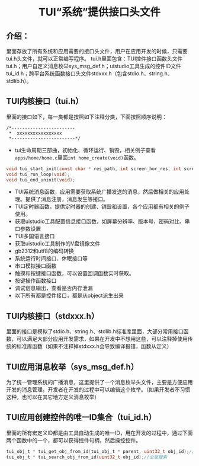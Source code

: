 <h1 align="center"> TUI“系统”提供接口头文件 </h1>

## 介绍：
里面存放了所有系统和应用需要的接口头文件，用户在应用开发的时候，只需要tui.h头文件，就可以正常编写程序。
tui.h里面包含：TUI控件接口函数头文件tui.h；用户自定义消息枚举sys_msg_def.h；uistudio工具生成的控件ID文件tui_id.h；跨平台系统函数接口头文件stdxxx.h（包含stdio.h、string.h、stdlib.h）。

## TUI内核接口（tui.h）
里面的接口如下，每一类都是按照如下注释分类，下面按照顺序说明：
```
/*------------------------
 *  xxxxxxxxxxxxxxxxx
 *------------------------*/
 ```
* tui生命周期三部曲，初始化、循环运行、销毁，相关例子查看```apps/home/home.c```里面```int home_create(void)```函数。
``` c
void tui_start_init(const char * res_path, int screen_hor_res, int screen_ver_res);
void tui_run_loop(void);
void tui_end_uninit(void);
```
* TUI系统消息函数，应用需要获取系统广播发送的消息，然后做相关的应用处理。提供了消息注册，消息发生等接口。
* TUI定时器函数，提供定时器的创建、销毁和设置，各个应用都有相关的例子使用。
* 获取uistudio工具配置信息接口函数，如屏幕分辨率、版本号、密码对比、串口参数设置
* TUI多国语言接口
* 获取uistudio工具制作的V盘镜像文件
* gb2312和utf8的编码转换
* 系统运行时间接口、休眠接口等
* 串口模拟接口函数
* 触摸和按键接口函数，可以设置回调函数实时获取。
* 按键操作函数接口
* 调试信息输出，查看是否内存泄漏
* 以下所有都是控件接口，都是从object派生出来

## TUI内核接口（stdxxx.h）
里面的接口是模拟了stdio.h、string.h、stdlib.h标准库里面，大部分常用接口函数，可以满足大部分应用开发需求，如果在开发中不想用这些，可以注释掉使用传统的标准库函数（如果不注释掉stdxxx.h会导致编译报错，函数从定义）

## TUI应用消息枚举（sys_msg_def.h）
为了统一管理系统的广播消息，这里提供了一个消息枚举头文件，主要是方便应用开发的消息管理，开发者在开发的过程中可以编辑这个枚举。（如果开发者不习惯这种，也可以在其它地方定义消息枚举）

## TUI应用创建控件的唯一ID集合（tui_id.h）
里面的所有宏定义ID都是由工具自动生成的唯一ID，用在开发的过程中，通过下面两个函数中的一个，都可以获得控件句柄，然后操控控件。
``` c
tui_obj_t * tui_get_obj_from_id(tui_obj_t * parent, uint32_t obj_id);//快速搜索
tui_obj_t * tui_search_obj_from_id(uint32_t obj_id);//全局搜索
```


